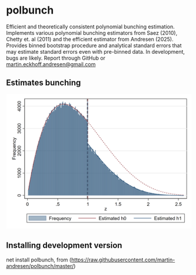 # polbunch
Efficient and theoretically consistent polynomial bunching estimation. Implements various polynomial bunching estimators from Saez (2010), Chetty et. al (2011) and the efficient estimator from Andresen (2025). Provides binned bootstrap procedure and analytical standard errors that may estimate standard errors even with pre-binned data. In development, bugs are likely. Report through GitHub or martin.eckhoff.andresen@gmail.com

## Estimates bunching 
<img src="polbunchex.png" alt="main bunch plot" width="600"/>

## Installing development version
net install polbunch, from (https://raw.githubusercontent.com/martin-andresen/polbunch/master/)

